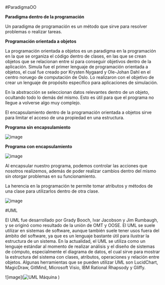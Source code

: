 #ParadigmaOO

**Paradigma dentro de la programación**

Un paradigma de programación es un método que sirve para resolver problemas o realizar tareas. 

**Programación orientada a objetos**

La programación orientada a objetos es un paradigma en la programación en la que se organiza el código dentro de clases, en las que se crean objetos que se relacionan entre sí para conseguir objetivos dentro de la aplicación. Simula fue el primer lenguaje de programación orientada a objetos, el cual fue creado por Krysten Nygaard y Ole-Johan Dahl en el centro noruego de computación de Oslo. Lo realizaron con el objetivo de crear un lenguaje de propósito específico para aplicaciones de simulación.

En la abstracción se seleccionan datos relevantes dentro de un objeto, ocultando todo lo demás del mismo. Esto es útil para que el programa no llegue a volverse algo muy complejo.

El encapsulamiento dentro de la programación orientada a objetos sirve para limitar el acceso de una propiedad en una estructura. 

**Programa sin encapsulamiento**

![image](http://2.bp.blogspot.com/-h9Eb60hvfIU/UFbtHKHjCgI/AAAAAAAAAPs/yhPNwfax_30/s400/Encapsulamiento2.jpg)

**Programa con encapsulamiento**

![image](http://3.bp.blogspot.com/-ZnaeA0MP7wc/UFby5OpRjYI/AAAAAAAAAQQ/U5QunC_bdL4/s400/Encapsulamiento3.jpg) 

Al encapsular nuestro programa, podemos controlar las acciones que nosotros realizemos, además de poder realizar cambios dentro del mismo sin otorgar problemas en su funcionamiento.

La herencia en la programación te permite tomar atributos y métodos de una clase para utilizarlos dentro de otra clase.

![image](https://lh3.googleusercontent.com/GfutlKHifRYdWoc5JIhWSXr1T6LTTSXsp1IHL2Ynbirdr0o7j46xFrr1EIUaNga1l_H5ErMmb-_9Lf82QBNbClda5luFIoY2t8pybtD3KIXclvTA8BrSD4iPQW3v_SGXsZ_KXRTEA3dA2VIS8SYt5htXMp5Z6aexsR4CPVxRGHunoNDuFpVplXiDlynSO8omfJMtdoMQLRESDQpJs-8syhBXbj9trsVMG1_ngi5Q-p7g77apYMugu3kM0DS-w_1rzSwUxC4UCWHB-aKBXeeueavFR7ats6cI4mFoCaqbMskwg1cvVGNXBqyNqk9abv5Uo-bqjhp6TXKTNbOA5xCoPQuS3SnecTKWOEnnKXxNWYb9YyCNoDK0eqS3lczUpVItH6PZK1JX-5jzTC2RgjCUEMBRwq6BjHFDMWYMqox20ASIQ0NPM0fGX94XCffRunJrwEqyu6R6w06i5HdOus7w16VNQ80t8EdJSSE3fhnkeJxnK-YsTTfLUhB_j8U_YnmtLhEs9DDIQM8vzhJSaZ4Y_mNOP_dkUXVq1ukB3qEVx03frDBGWuKyLvX4utLc8AgCvnGoczABR_MuZbXsMwsKEMIZRs1fkh7-kI7NbvJXGHBZfyPE-Kcv=w553-h258-no)

#UML

El UML fue desarrollado por Grady Booch, Ivar Jacobson y Jim Rumbaugh, y se originó como resultado de la unión de OMT y OOSE. El UML se suele utilizar en sistemas de software, aunque también suele tener usos fuera del ámbito del software, ya que es un lenguaje bastante útil para ilustrar la estructura de un sistema. En la actualidad, el UML se utiliza como un lenguaje estándar al momento de realizar análisis y el diseño de sistemas de cómputo, especialmente el diagrama de datos, el cual sirve para mostrar la estructura del sistema con clases, atributos, operaciones y relación entre objetos. Algunas herramientas que se pueden utilizar UML son LucidChart, MagicDraw, GitMind, Microsoft Visio, IBM Rational Rhapsody y Gliffy.

![image](![UML Máquina](https://user-images.githubusercontent.com/124205317/225533077-60eb4516-5c37-4387-b567-ea5456a8a196.jpg)
)
